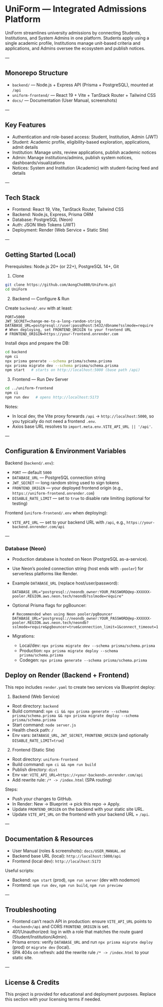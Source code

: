 # UniForm — Integrated Admissions Platform

UniForm streamlines university admissions by connecting Students, Institutions, and System Admins in one platform. Students apply using a single academic profile, Institutions manage unit-based criteria and applications, and Admins oversee the ecosystem and publish notices.

—

## Monorepo Structure

-   `backend/` — Node.js + Express API (Prisma + PostgreSQL), mounted at `/api`
-   `uniform-frontend/` — React 19 + Vite + TanStack Router + Tailwind CSS
-   `docs/` — Documentation (User Manual, screenshots)

—

## Key Features

-   Authentication and role-based access: Student, Institution, Admin (JWT)
-   Student: Academic profile, eligibility-based exploration, applications, admit details
-   Institution: Manage units, review applications, publish academic notices
-   Admin: Manage institutions/admins, publish system notices, dashboards/visualizations
-   Notices: System and Institution (Academic) with student-facing feed and details

—

## Tech Stack

-   Frontend: React 19, Vite, TanStack Router, Tailwind CSS
-   Backend: Node.js, Express, Prisma ORM
-   Database: PostgreSQL (Neon)
-   Auth: JSON Web Tokens (JWT)
-   Deployment: Render (Web Service + Static Site)

—

## Getting Started (Local)

Prerequisites: Node.js 20+ (or 22+), PostgreSQL 14+, Git

1. Clone

```bash
git clone https://github.com/AongCho880/UniForm.git
cd UniForm
```

2. Backend — Configure & Run

Create `backend/.env` with at least:

```env
PORT=5000
JWT_SECRET=change-me-to-a-long-random-string
DATABASE_URL=postgresql://user:pass@host:5432/dbname?sslmode=require
# When deploying, set FRONTEND_ORIGIN to your frontend URL
# FRONTEND_ORIGIN=https://your-frontend.onrender.com
```

Install deps and prepare the DB:

```bash
cd backend
npm ci
npx prisma generate --schema prisma/schema.prisma
npx prisma migrate dev --schema prisma/schema.prisma
npm start   # starts on http://localhost:5000 (base path /api)
```

3. Frontend — Run Dev Server

```bash
cd ../uniform-frontend
npm ci
npm run dev   # opens http://localhost:5173
```

Notes:

-   In local dev, the Vite proxy forwards `/api` → `http://localhost:5000`, so you typically do not need a frontend `.env`.
-   Axios base URL resolves to `import.meta.env.VITE_API_URL || '/api'`.

—

## Configuration & Environment Variables

Backend (`backend/.env`):

-   `PORT` — default `5000`
-   `DATABASE_URL` — PostgreSQL connection string
-   `JWT_SECRET` — long random string used to sign tokens
-   `FRONTEND_ORIGIN` — your deployed frontend origin (e.g., `https://uniform-frontend.onrender.com`)
-   `DISABLE_RATE_LIMIT` — set to `true` to disable rate limiting (optional for testing)

Frontend (`uniform-frontend/.env` when deploying):

-   `VITE_API_URL` — set to your backend URL with `/api`, e.g., `https://your-backend.onrender.com/api`

—

### Database (Neon)

-   Production database is hosted on Neon (PostgreSQL as-a-service).
-   Use Neon’s pooled connection string (host ends with `-pooler`) for serverless platforms like Render.
-   Example `DATABASE_URL` (replace host/user/password):

    ```env
    DATABASE_URL="postgresql://neondb_owner:YOUR_PASSWORD@ep-XXXXXX-pooler.REGION.aws.neon.tech/neondb?sslmode=require"
    ```

-   Optional Prisma flags for pgBouncer:

    ```env
    # Recommended when using Neon pooler/pgBouncer
    DATABASE_URL="postgresql://neondb_owner:YOUR_PASSWORD@ep-XXXXXX-pooler.REGION.aws.neon.tech/neondb?sslmode=require&pgbouncer=true&connection_limit=1&connect_timeout=10"
    ```

-   Migrations:
    - Local/dev: `npx prisma migrate dev --schema prisma/schema.prisma`
    - Production: `npx prisma migrate deploy --schema prisma/schema.prisma`
    - Codegen: `npx prisma generate --schema prisma/schema.prisma`

## Deploy on Render (Backend + Frontend)

This repo includes `render.yaml` to create two services via Blueprint deploy:

1. Backend (Web Service)

-   Root directory: `backend`
-   Build command: `npm ci && npx prisma generate --schema prisma/schema.prisma && npx prisma migrate deploy --schema prisma/schema.prisma`
-   Start command: `node server.js`
-   Health check path: `/`
-   Env vars: `DATABASE_URL`, `JWT_SECRET`, `FRONTEND_ORIGIN` (and optionally `DISABLE_RATE_LIMIT=true`)

2. Frontend (Static Site)

-   Root directory: `uniform-frontend`
-   Build command: `npm ci && npm run build`
-   Publish directory: `dist`
-   Env var: `VITE_API_URL=https://<your-backend>.onrender.com/api`
-   Add rewrite rule: `/* -> /index.html` (SPA routing)

Steps:

-   Push your changes to GitHub.
-   In Render: New → Blueprint → pick this repo → Apply.
-   Update `FRONTEND_ORIGIN` on the backend with your static site URL.
-   Update `VITE_API_URL` on the frontend with your backend URL + `/api`.

—

## Documentation & Resources

-   User Manual (roles & screenshots): `docs/USER_MANUAL.md`
-   Backend base URL (local): `http://localhost:5000/api`
-   Frontend (local dev): `http://localhost:5173`

Useful scripts:

-   Backend: `npm start` (prod), `npm run server` (dev with nodemon)
-   Frontend: `npm run dev`, `npm run build`, `npm run preview`

—

## Troubleshooting

-   Frontend can’t reach API in production: ensure `VITE_API_URL` points to `<backend>/api` and CORS `FRONTEND_ORIGIN` is set.
-   401/Unauthorized: log in with a role that matches the route guard (Student/Institution/Admin).
-   Prisma errors: verify `DATABASE_URL` and run `npx prisma migrate deploy` (prod) or `migrate dev` (local).
-   SPA 404s on refresh: add the rewrite rule `/* -> /index.html` to your static site.

—

## License & Credits

This project is provided for educational and deployment purposes. Replace this section with your licensing terms if needed.
